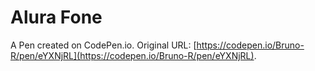# Alura Fone

A Pen created on CodePen.io. Original URL: [https://codepen.io/Bruno-R/pen/eYXNjRL](https://codepen.io/Bruno-R/pen/eYXNjRL).

